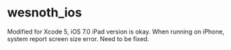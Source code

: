 wesnoth_ios
===========
Modified for Xcode 5, iOS 7.0
iPad version is okay.
When running on iPhone, system report screen size error. Need to be fixed.
